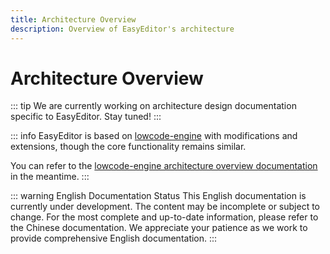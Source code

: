 ```yaml
---
title: Architecture Overview
description: Overview of EasyEditor's architecture
---
```


# Architecture Overview

::: tip
We are currently working on architecture design documentation specific to EasyEditor. Stay tuned!
:::

::: info
EasyEditor is based on [lowcode-engine](https://github.com/alibaba/lowcode-engine) with modifications and extensions, though the core functionality remains similar.

You can refer to the [lowcode-engine architecture overview documentation](https://lowcode-engine.cn/site/docs/guide/design/summary) in the meantime.
:::

::: warning English Documentation Status
This English documentation is currently under development. The content may be incomplete or subject to change. For the most complete and up-to-date information, please refer to the Chinese documentation. We appreciate your patience as we work to provide comprehensive English documentation.
:::
